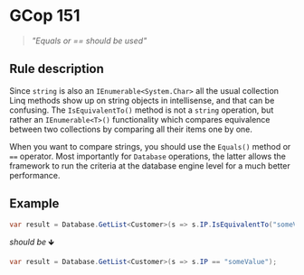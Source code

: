﻿# GCop 151

> *"Equals or == should be used"*

## Rule description

Since `string` is also an `IEnumerable<System.Char>` all the usual collection Linq methods show up on string objects in intellisense, and that can be confusing. The `IsEquivalentTo()` method is not a `string` operation, but rather an `IEnumerable<T>()` functionality which compares equivalence between two collections by comparing all their items one  by one. 

When you want to compare strings, you should use the `Equals()` method or `==` operator. Most importantly for `Database` operations, the latter allows the framework to run the criteria at the database engine level for a much better performance.

## Example

```csharp
var result = Database.GetList<Customer>(s => s.IP.IsEquivalentTo("someValue"));
```

*should be* 🡻

```csharp
var result = Database.GetList<Customer>(s => s.IP == "someValue");
```
